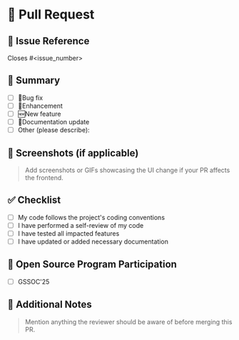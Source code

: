 # 🔀 Pull Request

## 📌 Issue Reference  
<!-- Link to the issue this PR addresses. PRs without an issue reference may not be merged. -->
Closes #<issue_number>  
<!-- Example: Closes #244 -->

## 📝 Summary  
<!-- Clearly describe the problem and the solution introduced in this PR. -->
- [ ] 🐛Bug fix
- [ ] 🔨Enhancement
- [ ] 🆕New feature
- [ ] 📝Documentation update
- [ ] Other (please describe):

## 📸 Screenshots (if applicable)  

> Add screenshots or GIFs showcasing the UI change if your PR affects the frontend.

## ✅ Checklist  
- [ ] My code follows the project's coding conventions
- [ ] I have performed a self-review of my code
- [ ] I have tested all impacted features  
- [ ] I have updated or added necessary documentation  

## 🏅 Open Source Program Participation  
<!-- If contributing under an open-source program, mention it here. -->
- [ ] GSSOC'25

## 💬 Additional Notes  

> Mention anything the reviewer should be aware of before merging this PR.
